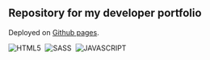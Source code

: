 ## Repository for my developer portfolio

Deployed on [Github pages](https://marcocosta1618.github.io/portfolio/).

![HTML5](https://img.shields.io/badge/HTML5-red.svg?&logo=html5&logoColor=white)&nbsp;
![SASS](https://img.shields.io/badge/SASS-cc6699.svg?&logo=sass&logoColor=white)&nbsp;
![JAVASCRIPT](https://img.shields.io/badge/JavaScript-f7df1e.svg?&logo=javascript&logoColor=black)&nbsp;